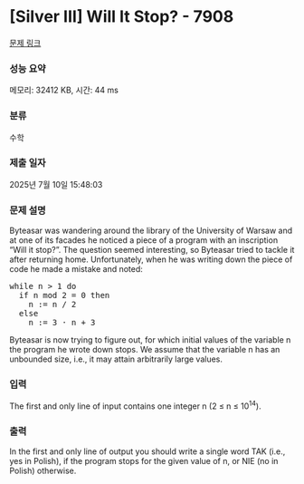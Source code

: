 # [Silver III] Will It Stop? - 7908 

[문제 링크](https://www.acmicpc.net/problem/7908) 

### 성능 요약

메모리: 32412 KB, 시간: 44 ms

### 분류

수학

### 제출 일자

2025년 7월 10일 15:48:03

### 문제 설명

<p>Byteasar was wandering around the library of the University of Warsaw and at one of its facades he noticed a piece of a program with an inscription “Will it stop?”. The question seemed interesting, so Byteasar tried to tackle it after returning home. Unfortunately, when he was writing down the piece of code he made a mistake and noted:</p>

<pre>while n > 1 do
  if n mod 2 = 0 then
    n := n / 2
  else
    n := 3 · n + 3</pre>

<p>Byteasar is now trying to figure out, for which initial values of the variable n the program he wrote down stops. We assume that the variable n has an unbounded size, i.e., it may attain arbitrarily large values.</p>

### 입력 

 <p>The first and only line of input contains one integer n (2 ≤ n ≤ 10<sup>14</sup>).</p>

### 출력 

 <p>In the first and only line of output you should write a single word TAK (i.e., yes in Polish), if the program stops for the given value of n, or NIE (no in Polish) otherwise.</p>

